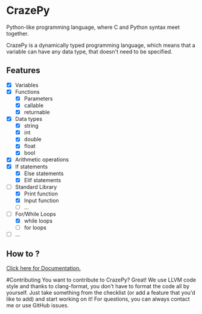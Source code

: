 
# CrazePy

Python-like programming language, where C and Python syntax meet together.

CrazePy is a dynamically typed programming language, which means that a variable can have any data type, that doesn't need to be specified.

## Features
- [x] Variables
- [x] Functions
    - [x] Parameters
    - [x] callable
    - [x] returnable
- [x] Data types
    - [x] string
    - [x] int
    - [x] double
    - [x] float
    - [x] bool
- [x] Arithmetic operations
- [x] If statements
    - [x] Else statements
    - [x] Elif statements
- [ ] Standard Library
    - [x] Print function
    - [x] Input function
    - [ ] ...
- [ ] For/While Loops
    - [x] while loops
    - [ ] for loops
- [ ] ...
## How to ?
[Click here for Documentation.](docs.md)

#Contributing
You want to contribute to CrazePy? Great! We use LLVM code style and thanks to clang-format, you don't have to format the code all by yourself. Just take something from the checklist (or add a feature that you'd like to add) and start working on it! For questions, you can always contact me or use GitHub issues.
